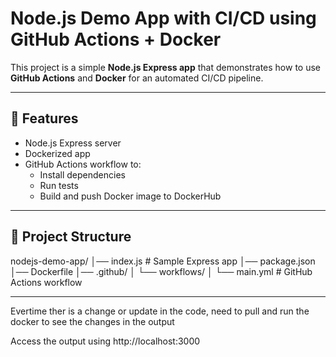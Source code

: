 # Node.js Demo App with CI/CD using GitHub Actions + Docker

This project is a simple **Node.js Express app** that demonstrates how to use **GitHub Actions** and **Docker** for an automated CI/CD pipeline.

---

## 🚀 Features
- Node.js Express server
- Dockerized app
- GitHub Actions workflow to:
  - Install dependencies
  - Run tests
  - Build and push Docker image to DockerHub

---

## 📂 Project Structure
nodejs-demo-app/
│── index.js # Sample Express app
│── package.json
│── Dockerfile
│── .github/
│ └── workflows/
│ └── main.yml # GitHub Actions workflow

---
Evertime ther is a change or update in the code, need to pull and run the docker to see the changes in the output

Access the output using http://localhost:3000
